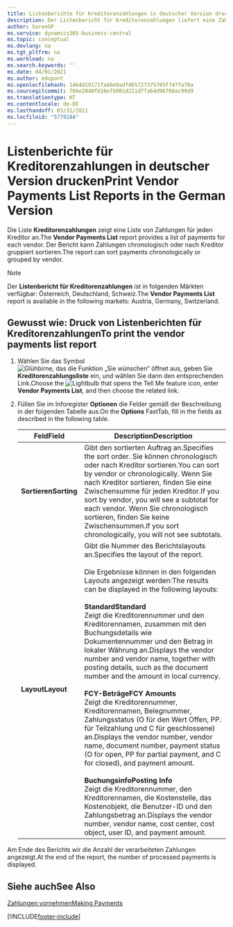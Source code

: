 ```yaml
---
title: Listenberichte für Kreditorenzahlungen in deutscher Version drucken
description: Der Listenbericht für Kreditorenzahlungen liefert eine Zahlungsauflistung für jeden Kreditor in der deutschen Version. Der Bericht kann Zahlungen chronologisch oder nach Kreditor gruppiert sortieren.
author: SorenGP
ms.service: dynamics365-business-central
ms.topic: conceptual
ms.devlang: na
ms.tgt_pltfrm: na
ms.workload: na
ms.search.keywords: ''
ms.date: 04/01/2021
ms.author: edupont
ms.openlocfilehash: 1464d19171fa46e9adfd65727375705f747fa78a
ms.sourcegitcommit: 766e2840fd16efb901d211d7fa64d96766ac99d9
ms.translationtype: HT
ms.contentlocale: de-DE
ms.lasthandoff: 03/31/2021
ms.locfileid: "5779184"
---
```

# <a name="print-vendor-payments-list-reports-in-the-german-version"></a><span data-ttu-id="63cf5-104">Listenberichte für Kreditorenzahlungen in deutscher Version drucken</span><span class="sxs-lookup"><span data-stu-id="63cf5-104">Print Vendor Payments List Reports in the German Version</span></span>

<span data-ttu-id="63cf5-105">Die Liste **Kreditorenzahlungen** zeigt eine Liste von Zahlungen für jeden Kreditor an.</span><span class="sxs-lookup"><span data-stu-id="63cf5-105">The **Vendor Payments List** report provides a list of payments for each vendor.</span></span> <span data-ttu-id="63cf5-106">Der Bericht kann Zahlungen chronologisch oder nach Kreditor gruppiert sortieren.</span><span class="sxs-lookup"><span data-stu-id="63cf5-106">The report can sort payments chronologically or grouped by vendor.</span></span>  

> [!NOTE]
> <span data-ttu-id="63cf5-107">Der **Listenbericht für Kreditorenzahlungen** ist in folgenden Märkten verfügbar: Österreich, Deutschland, Schweiz.</span><span class="sxs-lookup"><span data-stu-id="63cf5-107">The **Vendor Payments List** report is available in the following markets: Austria, Germany, Switzerland.</span></span>

## <a name="to-print-the-vendor-payments-list-report"></a><span data-ttu-id="63cf5-108">Gewusst wie: Druck von Listenberichten für Kreditorenzahlungen</span><span class="sxs-lookup"><span data-stu-id="63cf5-108">To print the vendor payments list report</span></span>  

1. <span data-ttu-id="63cf5-109">Wählen Sie das Symbol ![Glühbirne, das die Funktion „Sie wünschen“ öffnet](../../media/ui-search/search_small.png "Sagen Sie mir, was Sie tun wollen") aus, geben Sie **Kreditorenzahlungsliste** ein, und wählen Sie dann den entsprechenden Link.</span><span class="sxs-lookup"><span data-stu-id="63cf5-109">Choose the ![Lightbulb that opens the Tell Me feature](../../media/ui-search/search_small.png "Tell me what you want to do") icon, enter **Vendor Payments List**, and then choose the related link.</span></span>  
2. <span data-ttu-id="63cf5-110">Füllen Sie im Inforegister **Optionen** die Felder gemäß der Beschreibung in der folgenden Tabelle aus.</span><span class="sxs-lookup"><span data-stu-id="63cf5-110">On the **Options** FastTab, fill in the fields as described in the following table.</span></span>  

    |<span data-ttu-id="63cf5-111">Feld</span><span class="sxs-lookup"><span data-stu-id="63cf5-111">Field</span></span>|<span data-ttu-id="63cf5-112">Description</span><span class="sxs-lookup"><span data-stu-id="63cf5-112">Description</span></span>|  
    |---------------------------------|---------------------------------------|  
    |<span data-ttu-id="63cf5-113">**Sortieren**</span><span class="sxs-lookup"><span data-stu-id="63cf5-113">**Sorting**</span></span>|<span data-ttu-id="63cf5-114">Gibt den sortierten Auftrag an.</span><span class="sxs-lookup"><span data-stu-id="63cf5-114">Specifies the sort order.</span></span> <span data-ttu-id="63cf5-115">Sie können chronologisch oder nach Kreditor sortieren.</span><span class="sxs-lookup"><span data-stu-id="63cf5-115">You can sort by vendor or chronologically.</span></span> <span data-ttu-id="63cf5-116">Wenn Sie nach Kreditor sortieren, finden Sie eine Zwischensumme für jeden Kreditor.</span><span class="sxs-lookup"><span data-stu-id="63cf5-116">If you sort by vendor, you will see a subtotal for each vendor.</span></span> <span data-ttu-id="63cf5-117">Wenn Sie chronologisch sortieren, finden Sie keine Zwischensummen.</span><span class="sxs-lookup"><span data-stu-id="63cf5-117">If you sort chronologically, you will not see subtotals.</span></span>|  
    |<span data-ttu-id="63cf5-118">**Layout**</span><span class="sxs-lookup"><span data-stu-id="63cf5-118">**Layout**</span></span>|<span data-ttu-id="63cf5-119">Gibt die Nummer des Berichtslayouts an.</span><span class="sxs-lookup"><span data-stu-id="63cf5-119">Specifies the layout of the report.</span></span><br /><br /> <span data-ttu-id="63cf5-120">Die Ergebnisse können in den folgenden Layouts angezeigt werden:</span><span class="sxs-lookup"><span data-stu-id="63cf5-120">The results can be displayed in the following layouts:</span></span><br /><br /> <span data-ttu-id="63cf5-121">**Standard**</span><span class="sxs-lookup"><span data-stu-id="63cf5-121">**Standard**</span></span><br /> <span data-ttu-id="63cf5-122">Zeigt die Kreditorennummer und den Kreditorennamen, zusammen mit den Buchungsdetails wie Dokumentennummer und den Betrag in lokaler Währung an.</span><span class="sxs-lookup"><span data-stu-id="63cf5-122">Displays the vendor number and vendor name, together with posting details, such as the document number and the amount in local currency.</span></span><br /><br /> <span data-ttu-id="63cf5-123">**FCY-Beträge**</span><span class="sxs-lookup"><span data-stu-id="63cf5-123">**FCY Amounts**</span></span><br /> <span data-ttu-id="63cf5-124">Zeigt die Kreditorennummer, Kreditorennamen, Belegnummer, Zahlungsstatus (O für den Wert Offen, PP. für Teilzahlung und C für geschlossene) an.</span><span class="sxs-lookup"><span data-stu-id="63cf5-124">Displays the vendor number, vendor name, document number, payment status (O for open, PP for partial payment, and C for closed), and payment amount.</span></span><br /><br /> <span data-ttu-id="63cf5-125">**Buchungsinfo**</span><span class="sxs-lookup"><span data-stu-id="63cf5-125">**Posting Info**</span></span><br /> <span data-ttu-id="63cf5-126">Zeigt die Kreditorennummer, den Kreditorennamen, die Kostenstelle, das Kostenobjekt, die Benutzer-ID und den Zahlungsbetrag an.</span><span class="sxs-lookup"><span data-stu-id="63cf5-126">Displays the vendor number, vendor name, cost center, cost object, user ID, and payment amount.</span></span>|  

 <span data-ttu-id="63cf5-127">Am Ende des Berichts wir die Anzahl der verarbeiteten Zahlungen angezeigt.</span><span class="sxs-lookup"><span data-stu-id="63cf5-127">At the end of the report, the number of processed payments is displayed.</span></span>  

## <a name="see-also"></a><span data-ttu-id="63cf5-128">Siehe auch</span><span class="sxs-lookup"><span data-stu-id="63cf5-128">See Also</span></span>

[<span data-ttu-id="63cf5-129">Zahlungen vornehmen</span><span class="sxs-lookup"><span data-stu-id="63cf5-129">Making Payments</span></span>](../../payables-make-payments.md)


[!INCLUDE[footer-include](../../includes/footer-banner.md)]